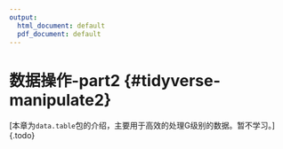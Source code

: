 ```yaml
---
output:
  html_document: default
  pdf_document: default
---
```


# 数据操作-part2 {#tidyverse-manipulate2}



[本章为`data.table`包的介绍，主要用于高效的处理G级别的数据。暂不学习。]{.todo}
